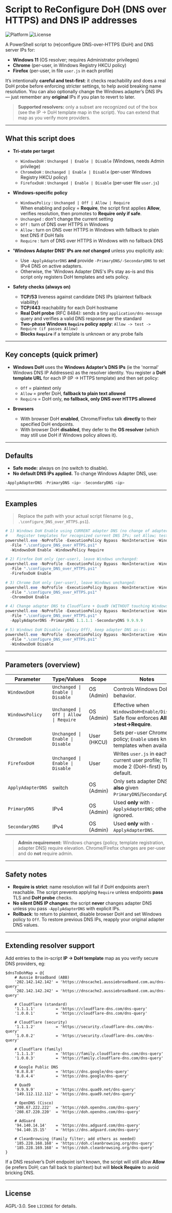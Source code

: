 # Script to ReConfigure DoH (DNS over HTTPS) and DNS IP addresses

![Platform](https://img.shields.io/badge/platform-Windows%2011-lightgrey) ![License](https://img.shields.io/badge/license-AGPL--3.0-green)

A PowerShell script to (re)configure DNS-over-HTTPS (DoH) and DNS server IPs for:

- **Windows 11** (OS resolver; requires Administrator privileges)
- **Chrome** (per-user, in Windows Registry HKCU policy)
- **Firefox** (per-user, in file `user.js` in each profile)

It’s intentionally **careful and test-first**: it checks reachability and does a real DoH probe before enforcing stricter settings, to help avoid breaking name resolution.
You can also optionally change the Windows adapter’s DNS IPs — just remember any **original** IPs if you plan to revert to later.

> **Supported resolvers:** only a subset are recognized out of the box (see the IP -> DoH template map in the script). You can extend that map as you verify more providers.

---

## What this script does

- **Tri-state per target**
  - `WindowsDoH` : `Unchanged | Enable | Disable` (Windows, needs Admin privilege)
  - `ChromeDoH`  : `Unchanged | Enable | Disable` (per-user Windows Registry HKCU policy)
  - `FirefoxDoH` : `Unchanged | Enable | Disable` (per-user file `user.js`)

- **Windows-specific policy**
  - `WindowsPolicy` : `Unchanged | Off | Allow | Require`  
    When enabling and policy = **Require**, the script first applies **Allow**, verifies resolution, then promotes to **Require** **only if safe**.
  - `Unchanged` : don't change the current setting
  - `Off`     : turn of DNS over HTTPS in Windows
  - `Allow`   : turn on DNS over HTTPS in Windows with fallback to plain text DNS if DoH fails
  - `Require` : turn of DNS over HTTPS in Windows with no fallback DNS

- **'Windows Adapter DNS' IPs are *not* changed** unless you explicitly ask:
  - Use `-ApplyAdapterDNS` **and** provide `-PrimaryDNS/-SecondaryDNS` to set IPv4 DNS on active adapters.
  - Otherwise, the 'Windows Adapter DNS's IPs stay as-is and this script only registers DoH templates and sets policy.

- **Safety checks (always on)**
  - **TCP/53** liveness against candidate DNS IPs (plaintext fallback viability)
  - **TCP/443** reachability for each DoH hostname
  - **Real DoH probe** (RFC 8484): sends a tiny `application/dns-message` query and verifies a valid DNS response per the standard
  - **Two-phase Windows `Require` policy apply**: `Allow -> test -> Require (if passes Allow)`
  - **Blocks `Require`** if a template is unknown or any probe fails

---

## Key concepts (quick primer)

- **Windows DoH** uses the **Windows Adapter’s DNS IPs** (ie the 'normal' Windows DNS IP Addresses) as the resolver identity. You register a **DoH template URL** for each IP (IP -> HTTPS template) and then set policy:
  - `Off` = plaintext only
  - `Allow` = prefer DoH, **fallback to plain text allowed**
  - `Require` = DoH only, **no fallback, only DNS over HTTPS allowed**

- **Browsers**
  - With browser DoH **enabled**, Chrome/Firefox talk **directly** to their specified DoH endpoints.
  - With browser DoH **disabled**, they defer to the **OS resolver** (which may still use DoH if Windows policy allows it).

---

## Defaults

- **Safe mode:** always on (no switch to disable).
- **No default DNS IPs applied.** To change Windows Adapter DNS, use:

```powershell
-ApplyAdapterDNS -PrimaryDNS <ip> -SecondaryDNS <ip>
```

---

## Examples

> Replace the path with your actual script filename (e.g., `.\configure_DNS_over_HTTPS.ps1`).

```powershell
# 1) Windows DoH Enable using CURRENT adapter DNS (no change of adapter IPs):
#    Register templates for recognized current DNS IPs; set Allow; test; promote to Require.
powershell.exe -NoProfile -ExecutionPolicy Bypass -NonInteractive -WindowStyle Hidden `
  -File ".\configure_DNS_over_HTTPS.ps1" `
  -WindowsDoH Enable -WindowsPolicy Require
```

```powershell
# 2) Firefox DoH only (per-user), leave Windows unchanged:
powershell.exe -NoProfile -ExecutionPolicy Bypass -NonInteractive -WindowStyle Hidden `
  -File ".\configure_DNS_over_HTTPS.ps1" `
  -FirefoxDoH Enable
```

```powershell
# 3) Chrome DoH only (per-user), leave Windows unchanged:
powershell.exe -NoProfile -ExecutionPolicy Bypass -NonInteractive -WindowStyle Hidden `
  -File ".\configure_DNS_over_HTTPS.ps1" `
  -ChromeDoH Enable
```

```powershell
# 4) Change adapter DNS to Cloudflare + Quad9 (WITHOUT touching Windows DoH policy):
powershell.exe -NoProfile -ExecutionPolicy Bypass -NonInteractive -WindowStyle Hidden `
  -File ".\configure_DNS_over_HTTPS.ps1" `
  -ApplyAdapterDNS -PrimaryDNS 1.1.1.1 -SecondaryDNS 9.9.9.9
```

```powershell
# 5) Windows DoH Disable (policy Off), keep adapter DNS as-is:
powershell.exe -NoProfile -ExecutionPolicy Bypass -NonInteractive -WindowStyle Hidden `
  -File ".\configure_DNS_over_HTTPS.ps1" `
  -WindowsDoH Disable
```

---

## Parameters (overview)

| Parameter         | Type/Values                         | Scope        | Notes |
|-------------------|-------------------------------------|--------------|-------|
| `WindowsDoH`      | `Unchanged \| Enable \| Disable`    | OS (Admin)   | Controls Windows DoH behavior. |
| `WindowsPolicy`   | `Unchanged \| Off \| Allow \| Require` | OS (Admin) | Effective when `WindowsDoH=Enable/Disable`. Safe flow enforces **Allow->test->Require**. |
| `ChromeDoH`       | `Unchanged \| Enable \| Disable`    | User (HKCU)  | Sets per-user Chrome policy; `Enable` uses known templates when available. |
| `FirefoxDoH`      | `Unchanged \| Enable \| Disable`    | User         | Writes `user.js` in each current user profile; TRR mode 2 (DoH-first) by default. |
| `ApplyAdapterDNS` | switch                              | OS (Admin)   | Only sets adapter DNS if **also** given `PrimaryDNS`/`SecondaryDNS`. |
| `PrimaryDNS`      | IPv4                                | OS (Admin)   | Used **only** with `-ApplyAdapterDNS`; otherwise ignored. |
| `SecondaryDNS`    | IPv4                                | OS (Admin)   | Used **only** with `-ApplyAdapterDNS`. |

> **Admin requirement:** Windows changes (policy, template registration, adapter DNS) require elevation. Chrome/Firefox changes are per-user and do **not** require admin.

---

## Safety notes

- **Require is strict**: name resolution will fail if DoH endpoints aren’t reachable. The script prevents applying `Require` unless endpoints **pass** TLS and **DoH probe** checks.
- **No silent DNS IP changes**: the script **never** changes adapter DNS unless you pass `-ApplyAdapterDNS` with explicit IPs.
- **Rollback**: to return to plaintext, disable browser DoH and set Windows policy to `Off`. To restore previous DNS IPs, reapply your original adapter DNS values.

---

## Extending resolver support

Add entries to the in-script **IP -> DoH template** map as you verify secure DNS providers, eg:

```
$dnsToDohMap = @{
    # Aussie Broadband (ABB)
    '202.142.142.142' = 'https://dnscache1.aussiebroadband.com.au/dns-query'
    '202.142.142.242' = 'https://dnscache2.aussiebroadband.com.au/dns-query'

    # Cloudflare (standard)
    '1.1.1.1'         = 'https://cloudflare-dns.com/dns-query'
    '1.0.0.1'         = 'https://cloudflare-dns.com/dns-query'

    # Cloudflare (security)
    '1.1.1.2'         = 'https://security.cloudflare-dns.com/dns-query'
    '1.0.0.2'         = 'https://security.cloudflare-dns.com/dns-query'

    # Cloudflare (family)
    '1.1.1.3'         = 'https://family.cloudflare-dns.com/dns-query'
    '1.0.0.3'         = 'https://family.cloudflare-dns.com/dns-query'

    # Google Public DNS
    '8.8.8.8'         = 'https://dns.google/dns-query'
    '8.8.4.4'         = 'https://dns.google/dns-query'

    # Quad9
    '9.9.9.9'         = 'https://dns.quad9.net/dns-query'
    '149.112.112.112' = 'https://dns.quad9.net/dns-query'

    # OpenDNS (Cisco)
    '208.67.222.222'  = 'https://doh.opendns.com/dns-query'
    '208.67.220.220'  = 'https://doh.opendns.com/dns-query'

    # AdGuard
    '94.140.14.14'    = 'https://dns.adguard.com/dns-query'
    '94.140.15.15'    = 'https://dns.adguard.com/dns-query'

    # CleanBrowsing (Family filter; add others as needed)
    '185.228.168.168' = 'https://doh.cleanbrowsing.org/dns-query'
    '185.228.169.168' = 'https://doh.cleanbrowsing.org/dns-query'
}
```

If a DNS resolver’s DoH endpoint isn’t known, the script will still allow **Allow** (ie prefers DoH; can fall back to plaintext) but will **block Require** to avoid bricking DNS.

---

## License

AGPL-3.0. See `LICENSE` for details.
